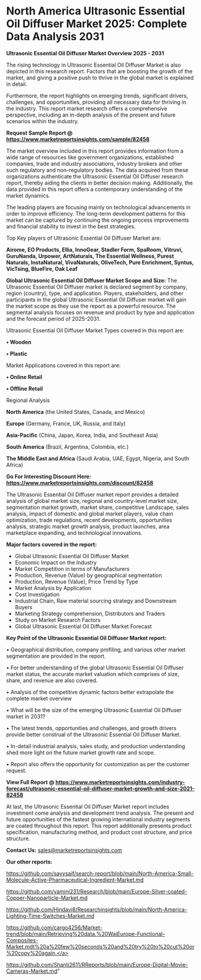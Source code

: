 # North America Ultrasonic Essential Oil Diffuser Market 2025: Complete Data Analysis 2031

<Strong> Ultrasonic Essential Oil Diffuser Market Overview 2025 - 2031</strong>

The rising technology in Ultrasonic Essential Oil Diffuser Market is also depicted in this research report. Factors that are boosting the growth of the market, and giving a positive push to thrive in the global market is explained in detail.

Furthermore, the report highlights on emerging trends, significant drivers, challenges, and opportunities, providing all necessary data for thriving in the industry. This report market research offers a comprehensive perspective, including an in-depth analysis of the present and future scenarios within the industry.

<strong>Request Sample Report @ <a href=https://www.marketreportsinsights.com/sample/82458>https://www.marketreportsinsights.com/sample/82458</a></strong>

The market overview included in this report provides information from a wide range of resources like government organizations, established companies, trade and industry associations, industry brokers and other such regulatory and non-regulatory bodies. The data acquired from these organizations authenticate the Ultrasonic Essential Oil Diffuser research report, thereby aiding the clients in better decision making. Additionally, the data provided in this report offers a contemporary understanding of the market dynamics.

The leading players are focusing mainly on technological advancements in order to improve efficiency. The long-term development patterns for this market can be captured by continuing the ongoing process improvements and financial stability to invest in the best strategies.

Top Key players of Ultrasonic Essential Oil Diffuser Market are:

<strong>Airome, EO Products, Ellia, InnoGear, Stadler Form, SpaRoom, Vitruvi, GuruNanda, Urpower, ArtNaturals, The Essential Wellness, Purest Naturals, InstaNatural, VivaNaturals, OliveTech, Pure Enrichment, Syntus, VicTsing, BlueFire, Oak Leaf</strong>

<strong><b>Global Ultrasonic Essential Oil Diffuser Market Scope and Size:</b></strong>
The Ultrasonic Essential Oil Diffuser market is declared segment by company, region (country), type, and application. Players, stakeholders, and other participants in the global Ultrasonic Essential Oil Diffuser market will gain the market scope as they use the report as a powerful resource. The segmental analysis focuses on revenue and product by type and application and the forecast period of 2025-2031.

Ultrasonic Essential Oil Diffuser Market Types covered in this report are:

<strong>• Wooden

• Plastic</strong>

Market Applications covered in this report are:

<strong>• Online Retail

• Offline Retail</strong> 

Regional Analysis

<strong>North America</strong> (the United States, Canada, and Mexico)

<strong>Europe</strong> (Germany, France, UK, Russia, and Italy)

<strong>Asia-Pacific</strong> (China, Japan, Korea, India, and Southeast Asia)

<strong>South America</strong> (Brazil, Argentina, Colombia, etc.)

<strong>The Middle East and Africa</strong> (Saudi Arabia, UAE, Egypt, Nigeria, and South Africa)

<strong>Go For Interesting Discount Here: <a href=https://www.marketreportsinsights.com/discount/82458>https://www.marketreportsinsights.com/discount/82458</a></strong>

The Ultrasonic Essential Oil Diffuser market report provides a detailed analysis of global market size, regional and country-level market size, segmentation market growth, market share, competitive Landscape, sales analysis, impact of domestic and global market players, value chain optimization, trade regulations, recent developments, opportunities analysis, strategic market growth analysis, product launches, area marketplace expanding, and technological innovations.

<strong><b>Major factors covered in the report:</b></strong>
<ul>
  <li>Global Ultrasonic Essential Oil Diffuser Market </li>
  <li>Economic Impact on the Industry</li>
  <li>Market Competition in terms of Manufacturers</li>
  <li>Production, Revenue (Value) by geographical segmentation</li>
  <li>Production, Revenue (Value), Price Trend by Type</li>
  <li>Market Analysis by Application</li>
  <li>Cost Investigation</li>
  <li>Industrial Chain, Raw material sourcing strategy and Downstream Buyers</li>
  <li>Marketing Strategy comprehension, Distributors and Traders</li>
  <li>Study on Market Research Factors</li>
  <li>Global Ultrasonic Essential Oil Diffuser Market Forecast</li>
</ul>

<strong><b>Key Point of the Ultrasonic Essential Oil Diffuser Market report:</b></strong>

• Geographical distribution, company profiling, and various other market segmentation are provided in the report.

• For better understanding of the global Ultrasonic Essential Oil Diffuser market status, the accurate market valuation which comprises of size, share, and revenue are also covered.

• Analysis of the competitive dynamic factors better extrapolate the complete market overview

• What will be the size of the emerging Ultrasonic Essential Oil Diffuser market in 2031?

• The latest trends, opportunities and challenges, and growth drivers provide better construal of the Ultrasonic Essential Oil Diffuser Market.

• In-detail industrial analysis, sales study, and production understanding shed more light on the future market growth rate and scope.

• Report also offers the opportunity for customization as per the customer request.

<strong><b>View Full Report @ <a href=https://www.marketreportsinsights.com/industry-forecast/ultrasonic-essential-oil-diffuser-market-growth-and-size-2021-82458>https://www.marketreportsinsights.com/industry-forecast/ultrasonic-essential-oil-diffuser-market-growth-and-size-2021-82458</a></b></strong>


At last, the Ultrasonic Essential Oil Diffuser Market report includes investment come analysis and development trend analysis. The present and future opportunities of the fastest growing international industry segments are coated throughout this report. This report additionally presents product specification, manufacturing method, and product cost structure, and price structure.

<strong>Contact Us:</strong>
sales@marketreportsinsights.com

<strong>Our other reports:</strong>

<a href=https://github.com/sayysaif/search-report/blob/main/North-America-Small-Molecule-Active-Pharmaceutical-Ingredient-Market.md>https://github.com/sayysaif/search-report/blob/main/North-America-Small-Molecule-Active-Pharmaceutical-Ingredient-Market.md</a>

<a href=https://github.com/yamini231/Research/blob/main/Europe-Silver-coated-Copper-Nanoparticle-Market.md>https://github.com/yamini231/Research/blob/main/Europe-Silver-coated-Copper-Nanoparticle-Market.md</a>

<a href=https://github.com/Hindavi8/Researchinsights/blob/main/North-America-Lighting-Time-Switches-Market.md>https://github.com/Hindavi8/Researchinsights/blob/main/North-America-Lighting-Time-Switches-Market.md</a>

<a href=https://github.com/cargo4256/Market-trend/blob/main/Retrieving%20data.%20WaiEurope-Functional-Composites-Market.mdt%20a%20few%20seconds%20and%20try%20to%20cut%20or%20copy%20again.>https://github.com/cargo4256/Market-trend/blob/main/Retrieving%20data.%20WaiEurope-Functional-Composites-Market.mdt%20a%20few%20seconds%20and%20try%20to%20cut%20or%20copy%20again.</a>

<a href=https://github.com/Shanti2611/RReports/blob/main/Europe-Digital-Movie-Cameras-Market.md>https://github.com/Shanti2611/RReports/blob/main/Europe-Digital-Movie-Cameras-Market.md</a>"
